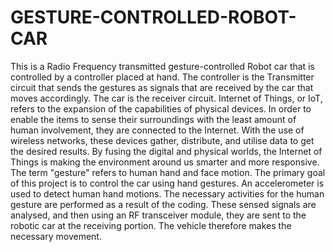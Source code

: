 # GESTURE-CONTROLLED-ROBOT-CAR
This is a Radio Frequency transmitted gesture-controlled Robot car that is controlled by a controller placed at hand. The controller is the Transmitter circuit that sends the gestures as signals that are received by the car that moves accordingly. The car is the receiver circuit.
Internet of Things, or IoT, refers to the expansion of the capabilities of physical devices. In
order to enable the items to sense their surroundings with the least amount of human
involvement, they are connected to the Internet. With the use of wireless networks, these
devices gather, distribute, and utilise data to get the desired results. By fusing the digital and
physical worlds, the Internet of Things is making the environment around us smarter and more
responsive. The term "gesture" refers to human hand and face motion. The primary goal of this
project is to control the car using hand gestures. An accelerometer is used to detect human hand
motions. The necessary activities for the human gesture are performed as a result of the coding.
These sensed signals are analysed, and then using an RF transceiver module, they are sent to
the robotic car at the receiving portion. The vehicle therefore makes the necessary movement.
